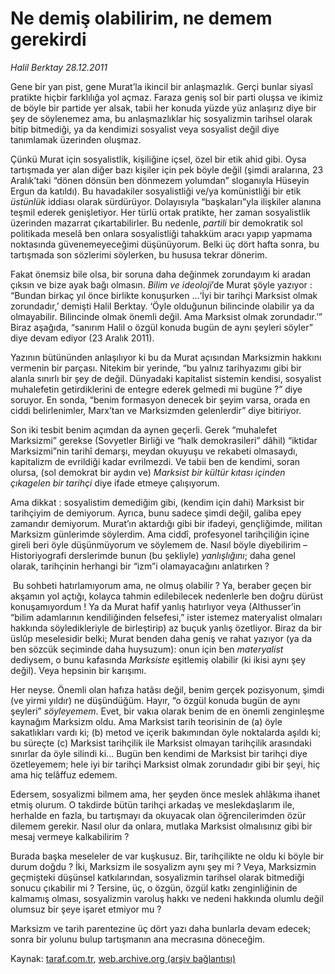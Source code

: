 # Ne demiş olabilirim, ne demem gerekirdi

*Halil Berktay 28.12.2011*

<div class="yazi"><p>Gene bir yan pist, gene Murat’la ikincil bir anlaşmazlık. Gerçi bunlar siyasî pratikte hiçbir farklılığa yol açmaz. Faraza geniş sol bir parti oluşsa ve ikimiz de böyle bir partide yer alsak, tabii her konuda yüzde yüz anlaşırız diye bir şey de söylenemez ama, bu anlaşmazlıklar hiç sosyalizmin tarihsel olarak bitip bitmediği, ya da kendimizi sosyalist veya sosyalist değil diye tanımlamak üzerinden oluşmaz. </p>
<p>Çünkü Murat için sosyalistlik, kişiliğine içsel, özel bir etik ahid gibi. Oysa tartışmada yer alan diğer bazı kişiler için pek böyle değil (şimdi aralarına, 23 Aralık’taki “dönen dönsün ben dönmezem yolumdan” sloganıyla Hüseyin Ergun da katıldı). Bu havadakiler sosyalistliği ve/ya komünistliği bir etik <i>üstünlük</i> iddiası olarak sürdürüyor. Dolayısıyla “başkaları”yla ilişkiler alanına teşmil ederek genişletiyor. Her türlü ortak pratikte, her zaman sosyalistlik üzerinden mazarrat çıkartabilirler. Bu nedenle, <i>partili</i> bir demokratik sol politikada meselâ ben onlara sosyalistliği tahakküm aracı yapıp yapmama noktasında güvenemeyeceğimi düşünüyorum. Belki üç dört hafta sonra, bu tartışmada son sözlerimi söylerken, bu hususa tekrar dönerim. </p>
<p>Fakat önemsiz bile olsa, bir soruna daha değinmek zorundayım ki aradan çıksın ve bize ayak bağı olmasın. <i>Bilim ve ideoloji</i>’de Murat şöyle yazıyor : “Bundan birkaç yıl önce birlikte konuşurken ...‘İyi bir tarihçi Marksist olmak zorundadır,’ demişti Halil Berktay. ‘Öyle olduğunun bilincinde olabilir ya da olmayabilir. Bilincinde olmak önemli değil. Ama Marksist olmak zorundadır.’” Biraz aşağıda, “sanırım Halil o özgül konuda bugün de aynı şeyleri söyler” diye devam ediyor (23 Aralık 2011). </p>
<p>Yazının bütününden anlaşılıyor ki bu da Murat açısından Marksizmin hakkını vermenin bir parçası. Nitekim bir yerinde, “bu yalnız tarihyazımı gibi bir alanla sınırlı bir şey de değil. Dünyadaki kapitalist sistemin kendisi, sosyalist muhalefetin getirdiklerini de entegre ederek gelmedi mi bugüne ?” diye soruyor. En sonda, “benim formasyon denecek bir şeyim varsa, orada en ciddi belirlenimler, Marx’tan ve Marksizmden gelenlerdir” diye bitiriyor.</p>
<p>Son iki tesbit benim açımdan da aynen geçerli. Gerek “muhalefet Marksizmi” gerekse (Sovyetler Birliği ve “halk demokrasileri” dâhil) “iktidar Marksizmi”nin tarihî demarşı, meydan okuyuşu ve rekabeti olmasaydı, kapitalizm de evrildiği kadar evrilmezdi. Ve tabii ben de kendimi, soran olursa, (sol demokrat bir aydın ve) <i>Marksist bir kültür kıtası içinden çıkagelen bir tarihçi </i>diye ifade etmeye çalışıyorum.</p>
<p>Ama dikkat : sosyalistim demediğim gibi, (kendim için dahi) Marksist bir tarihçiyim de demiyorum. Ayrıca, bunu sadece şimdi değil, galiba epey zamandır demiyorum. Murat’ın aktardığı gibi bir ifadeyi, gençliğimde, militan Marksizm günlerimde söylerdim. Ama ciddî, profesyonel tarihçiliğin içine gireli beri öyle düşünmüyorum ve söylemem de. Nasıl böyle diyebilirim –Historiyografi derslerimde bunun (bu şekliyle) <i>yanlışlığını</i>; daha genel olarak, tarihçinin herhangi bir “izm”i olamayacağını anlatırken ? </p>
<p> Bu sohbeti hatırlamıyorum ama, ne olmuş olabilir ? Ya, beraber geçen bir akşamın yol açtığı, kolayca tahmin edilebilecek nedenlerle ben doğru dürüst konuşamıyordum ! Ya da Murat hafif yanlış hatırlıyor veya (Althusser’in “bilim adamlarının kendiliğinden felsefesi,” ister istemez materyalist olmaları hakkında söyledikleriyle de birleştirip) az buçuk yanlış özetliyor. Biraz da bir üslûp meselesidir belki; Murat benden daha geniş ve rahat yazıyor (ya da ben sözcük seçiminde daha huysuzum): onun için ben <i>materyalist</i> dediysem, o bunu kafasında <i>Marksiste</i> eşitlemiş olabilir (ki ikisi aynı şey değil). Veya hepsinin bir karışımı. </p>
<p>Her neyse. Önemli olan hafıza hatâsı değil, benim gerçek pozisyonum, şimdi (ve yirmi yıldır) ne düşündüğüm. Hayır, “o özgül konuda bugün de aynı şeyleri” <i>söyleyemem</i>. Evet, bir vakıa olarak benim de en önemli zenginleşme kaynağım Marksizm oldu. Ama Marksist tarih teorisinin de (a) öyle sakatlıkları vardı ki; (b) metod ve içerik bakımından öyle noktalarda aşıldı ki; bu süreçte (c) Marksist tarihçilik ile Marksist olmayan tarihçilik arasındaki sınırlar da öyle silindi ki... Bugün ben kendimi de Marksist bir tarihçi diye özetleyemem; hele iyi bir tarihçi Marksist olmak zorundadır gibi bir şeyi, hiç ama hiç telâffuz edemem. </p>
<p>Edersem, sosyalizmi bilmem ama, her şeyden önce meslek ahlâkıma ihanet etmiş olurum. O takdirde bütün tarihçi arkadaş ve meslekdaşlarım ile, herhalde en fazla, bu tartışmayı da okuyacak olan öğrencilerimden özür dilemem gerekir. Nasıl olur da onlara, mutlaka Marksist olmalısınız gibi bir mesaj vermeye kalkabilirim ?</p>
<p>Burada başka meseleler de var kuşkusuz. Bir, tarihçilikte ne oldu ki böyle bir durum doğdu ? İki, Marksizm ile sosyalizm aynı şey mi ? Veya, Marksizmin geçmişteki düşünsel katkılarından, sosyalizmin tarihsel olarak bitmediği sonucu çıkabilir mi ? Tersine, üç, o özgün, özgül katkı zenginliğinin de kalmamış olması, sosyalizmin varoluş hakkı ve nedeni hakkında olumlu değil olumsuz bir şeye işaret etmiyor mu ? </p>
<p>Marksizm ve tarih parentezine üç dört yazı daha bunlarla devam edecek; sonra bir yolunu bulup tartışmanın ana mecrasına döneceğim.</p>
</div>

Kaynak: [taraf.com.tr](http://www.taraf.com.tr/halil-berktay/makale-ne-demis-olabilirim-ne-demem-gerekirdi.htm), [web.archive.org (arşiv bağlantısı)](http://web.archive.org/web/20131022103432/http://www.taraf.com.tr/halil-berktay/makale-ne-demis-olabilirim-ne-demem-gerekirdi.htm)
